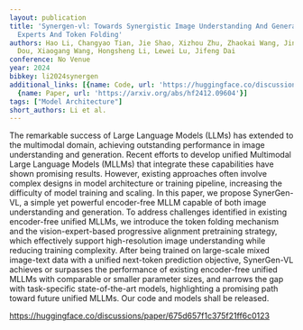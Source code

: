 ```yaml
---
layout: publication
title: 'Synergen-vl: Towards Synergistic Image Understanding And Generation With Vision
  Experts And Token Folding'
authors: Hao Li, Changyao Tian, Jie Shao, Xizhou Zhu, Zhaokai Wang, Jinguo Zhu, Wenhan
  Dou, Xiaogang Wang, Hongsheng Li, Lewei Lu, Jifeng Dai
conference: No Venue
year: 2024
bibkey: li2024synergen
additional_links: [{name: Code, url: 'https://huggingface.co/discussions/paper/675d657f1c375f21ff6c0123'},
  {name: Paper, url: 'https://arxiv.org/abs/hf2412.09604'}]
tags: ["Model Architecture"]
short_authors: Li et al.
---
```

The remarkable success of Large Language Models (LLMs) has extended to the multimodal domain, achieving outstanding performance in image understanding and generation. Recent efforts to develop unified Multimodal Large Language Models (MLLMs) that integrate these capabilities have shown promising results. However, existing approaches often involve complex designs in model architecture or training pipeline, increasing the difficulty of model training and scaling. In this paper, we propose SynerGen-VL, a simple yet powerful encoder-free MLLM capable of both image understanding and generation. To address challenges identified in existing encoder-free unified MLLMs, we introduce the token folding mechanism and the vision-expert-based progressive alignment pretraining strategy, which effectively support high-resolution image understanding while reducing training complexity. After being trained on large-scale mixed image-text data with a unified next-token prediction objective, SynerGen-VL achieves or surpasses the performance of existing encoder-free unified MLLMs with comparable or smaller parameter sizes, and narrows the gap with task-specific state-of-the-art models, highlighting a promising path toward future unified MLLMs. Our code and models shall be released.

https://huggingface.co/discussions/paper/675d657f1c375f21ff6c0123